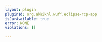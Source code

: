 ```yaml
---
layout: plugin
pluginId: org.akhikhl.wuff.eclipse-rcp-app
isJarAvailable: true
error: NONE
violations: []

---
```

